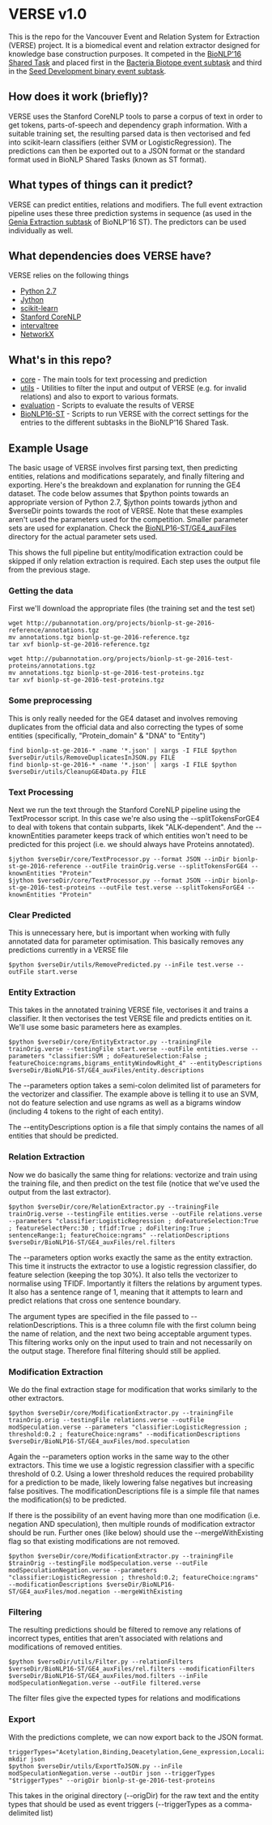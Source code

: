 # VERSE v1.0

This is the repo for the Vancouver Event and Relation System for Extraction (VERSE) project. It is a biomedical event and relation extractor designed for knowledge base construction purposes. It competed in the [BioNLP'16 Shared Task](http://2016.bionlp-st.org/) and placed first in the [Bacteria Biotope event subtask](http://2016.bionlp-st.org/tasks/bb2/bb3-evaluation)  and third in the [Seed Development binary event subtask](http://2016.bionlp-st.org/tasks/seedev/seedev-evaluation).

## How does it work (briefly)?

VERSE uses the Stanford CoreNLP tools to parse a corpus of text in order to get tokens, parts-of-speech and dependency graph information. With a suitable training set, the resulting parsed data is then vectorised and fed into scikit-learn classifiers (either SVM or LogisticRegression). The  predictions can then be exported out to a JSON format or the standard format used in BioNLP Shared Tasks (known as ST format).

## What types of things can it predict?

VERSE can predict entities, relations and modifiers. The full event extraction pipeline uses these three prediction systems in sequence (as used in the [Genia Extraction subtask](http://2016.bionlp-st.org/tasks/ge4) of BioNLP'16 ST). The predictors can be used individually as well.

## What dependencies does VERSE have?

VERSE relies on the following things
- [Python 2.7](https://www.python.org/)
- [Jython](http://www.jython.org/)
- [scikit-learn](http://scikit-learn.org/)
- [Stanford CoreNLP](http://stanfordnlp.github.io/CoreNLP/)
- [intervaltree](https://pypi.python.org/pypi/intervaltree/2.0.4)
- [NetworkX](https://networkx.github.io/)

## What's in this repo?

- [core](core/) - The main tools for text processing and prediction
- [utils](utils/) - Utilities to filter the input and output of VERSE (e.g. for invalid relations) and also to export to various formats.
- [evaluation](evaluation/) - Scripts to evaluate the results of VERSE
- [BioNLP16-ST](BioNLP16-ST/) - Scripts to run VERSE with the correct settings for the entries to the different subtasks in the BioNLP'16 Shared Task.

## Example Usage

The basic usage of VERSE involves first parsing text, then predicting entities, relations and modifications separately, and finally filtering and exporting. Here's the breakdown and explanation for running the GE4 dataset. The code below assumes that $python points towards an appropriate version of Python 2.7, $jython points towards jython and $verseDir points towards the root of VERSE. Note that these examples aren't used the parameters used for the competition. Smaller parameter sets are used for explanation. Check the [BioNLP16-ST/GE4_auxFiles](BioNLP16-ST/GE4_auxFiles) directory for the actual parameter sets used.

This shows the full pipeline but entity/modification extraction could be skipped if only relation extraction is required. Each step uses the output file from the previous stage.

### Getting the data

First we'll download the appropriate files (the training set and the test set)

```shell
wget http://pubannotation.org/projects/bionlp-st-ge-2016-reference/annotations.tgz
mv annotations.tgz bionlp-st-ge-2016-reference.tgz
tar xvf bionlp-st-ge-2016-reference.tgz

wget http://pubannotation.org/projects/bionlp-st-ge-2016-test-proteins/annotations.tgz
mv annotations.tgz bionlp-st-ge-2016-test-proteins.tgz
tar xvf bionlp-st-ge-2016-test-proteins.tgz
```

### Some preprocessing
This is only really needed for the GE4 dataset and involves removing duplicates from the official data and also correcting the types of some entities (specifically, "Protein_domain" & "DNA" to "Entity")

```shell
find bionlp-st-ge-2016-* -name '*.json' | xargs -I FILE $python $verseDir/utils/RemoveDuplicatesInJSON.py FILE
find bionlp-st-ge-2016-* -name '*.json' | xargs -I FILE $python $verseDir/utils/CleanupGE4Data.py FILE
```

### Text Processing

Next we run the text through the Stanford CoreNLP pipeline using the TextProcessor script. In this case we're also using the --splitTokensForGE4 to deal with tokens that contain subparts, likek "ALK-dependent". And the --knownEntities parameter keeps track of which entities won't need to be predicted for this project (i.e. we should always have Proteins annotated).

```shell
$jython $verseDir/core/TextProcessor.py --format JSON --inDir bionlp-st-ge-2016-reference --outFile trainOrig.verse --splitTokensForGE4 --knownEntities "Protein"
$jython $verseDir/core/TextProcessor.py --format JSON --inDir bionlp-st-ge-2016-test-proteins --outFile test.verse --splitTokensForGE4 --knownEntities "Protein"
```

### Clear Predicted

This is unnecessary here, but is important when working with fully annotated data for parameter optimisation. This basically removes any predictions currently in a VERSE file

```shell
$python $verseDir/utils/RemovePredicted.py --inFile test.verse --outFile start.verse
```

### Entity Extraction

This takes in the annotated training VERSE file, vectorises it and trains a classifier. It then vectorises the test VERSE file and predicts entities on it. We'll use some basic parameters here as examples.

```shell
$python $verseDir/core/EntityExtractor.py --trainingFile trainOrig.verse --testingFile start.verse --outFile entities.verse --parameters "classifier:SVM ; doFeatureSelection:False ; featureChoice:ngrams,bigrams_entityWindowRight_4" --entityDescriptions $verseDir/BioNLP16-ST/GE4_auxFiles/entity.descriptions
```

The --parameters option takes a semi-colon delimited list of parameters for the vectorizer and classifier. The example above is telling it to use an SVM, not do feature selection and use ngrams as well as a bigrams window (including 4 tokens to the right of each entity).

The --entityDescriptions option is a file that simply contains the names of all entities that should be predicted.

### Relation Extraction

Now we do basically the same thing for relations: vectorize and train using the training file, and then predict on the test file (notice that we've used the output from the last extractor).

```shell
$python $verseDir/core/RelationExtractor.py --trainingFile trainOrig.verse --testingFile entities.verse --outFile relations.verse --parameters "classifier:LogisticRegression ; doFeatureSelection:True ; featureSelectPerc:30 ; tfidf:True ; doFiltering:True ; sentenceRange:1; featureChoice:ngrams" --relationDescriptions $verseDir/BioNLP16-ST/GE4_auxFiles/rel.filters
```

The --parameters option works exactly the same as the entity extraction. This time it instructs the extractor to use a logistic regression classifier, do feature selection (keeping the top 30%). It also tells the vectorizer to normalise using TFIDF. Importantly it filters the relations by argument types. It also has a sentence range of 1, meaning that it attempts to learn and predict relations that cross one sentence boundary.

The argument types are specified in the file passed to --relationDescriptions. This is a three column file with the first column being the name of relation, and the next two being acceptable argument types. This filtering works only on the input used to train and not necessarily on the output stage. Therefore final filtering should still be applied.

### Modification Extraction

We do the final extraction stage for modification that works similarly to the other extractors.

```shell
$python $verseDir/core/ModificationExtractor.py --trainingFile trainOrig.orig --testingFile relations.verse --outFile modSpeculation.verse --parameters "classifier:LogisticRegression ; threshold:0.2 ; featureChoice:ngrams" --modificationDescriptions $verseDir/BioNLP16-ST/GE4_auxFiles/mod.speculation
```

Again the --parameters option works in the same way to the other extractors. This time we use a logistic regression classifier with a specific threshold of 0.2. Using a lower threshold reduces the required probability for a prediction to be made, likely lowering false negatives but increasing false positives. The modificationDescriptions file is a simple file that names the modification(s) to be predicted.

If there is the possibility of an event having more than one modification (i.e. negation AND speculation), then multiple rounds of modification extractor should be run. Further ones (like below) should use the --mergeWithExisting flag so that existing modifications are not removed.

```shell
$python $verseDir/core/ModificationExtractor.py --trainingFile $trainOrig --testingFile modSpeculation.verse --outFile modSpeculationNegation.verse --parameters "classifier:LogisticRegression ; threshold:0.2; featureChoice:ngrams" --modificationDescriptions $verseDir/BioNLP16-ST/GE4_auxFiles/mod.negation --mergeWithExisting
```

### Filtering

The resulting predictions should be filtered to remove any relations of incorrect types, entities that aren't associated with relations and modifications of removed entities.

```shell
$python $verseDir/utils/Filter.py --relationFilters $verseDir/BioNLP16-ST/GE4_auxFiles/rel.filters --modificationFilters $verseDir/BioNLP16-ST/GE4_auxFiles/mod.filters --inFile modSpeculationNegation.verse --outFile filtered.verse
```

The filter files give the expected types for relations and modifications

### Export

With the predictions complete, we can now export back to the JSON format.

```shell
triggerTypes="Acetylation,Binding,Deacetylation,Gene_expression,Localization,Negative_regulation,Phosphorylation,Positive_regulation,Protein_catabolism,Protein_modification,Regulation,Transcription,Ubiquitination"
mkdir json
$python $verseDir/utils/ExportToJSON.py --inFile modSpeculationNegation.verse --outDir json --triggerTypes "$triggerTypes" --origDir bionlp-st-ge-2016-test-proteins
```

This takes in the original directory (--origDir) for the raw text and the entity types that should be used as event triggers (--triggerTypes as a comma-delimited list)
